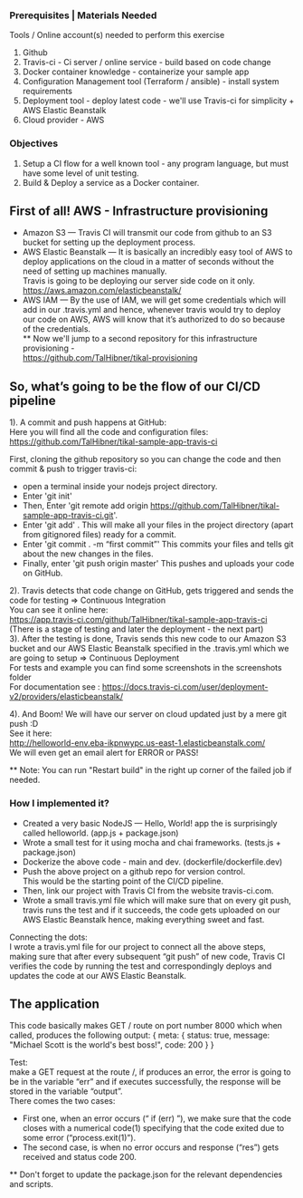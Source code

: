 ### Prerequisites | Materials Needed  
Tools / Online account(s) needed to perform this exercise  
1. Github  
2. Travis-ci - Ci server / online service - build based on code change  
3. Docker container knowledge - containerize your sample app  
4. Configuration Management tool (Terraform / ansible) - install system requirements  
5. Deployment tool - deploy latest code - we'll use Travis-ci for simplicity + AWS Elastic Beanstalk  
6. Cloud provider - AWS   

### Objectives  
1. Setup a CI flow for a well known tool - any program language, but must have some level
   of unit testing.  
2. Build & Deploy a service as a Docker container.  

## First of all! AWS - Infrastructure provisioning   
- Amazon S3 — Travis CI will transmit our code from github to an S3 bucket for setting up the deployment process.  
- AWS Elastic Beanstalk — It is basically an incredibly easy tool of AWS to deploy applications on the cloud in a matter of seconds without the need of setting up machines manually.   
  Travis is going to be deploying our server side code on it only.  
  https://aws.amazon.com/elasticbeanstalk/    
- AWS IAM — By the use of IAM, we will get some credentials which will add in our .travis.yml and hence, whenever travis would try to deploy our code on AWS, AWS will know that it’s authorized to do so because of the credentials.   
  ** Now we'll jump to a second repository for this infrastructure provisioning -  
  https://github.com/TalHibner/tikal-provisioning  

## So, what’s going to be the flow of our CI/CD pipeline    
1). A commit and push happens at GitHub:   
Here you will find all the code and configuration files:     
https://github.com/TalHibner/tikal-sample-app-travis-ci   

First, cloning the github repository so you can change the code and then commit & push to trigger travis-ci:  
- open a terminal inside your nodejs project directory.  
- Enter 'git init'  
- Then, Enter 'git remote add origin https://github.com/TalHibner/tikal-sample-app-travis-ci.git'.  
- Enter 'git add' . This will make all your files in the project directory (apart from gitignored files) ready for a commit.  
- Enter 'git commit . -m “first commit”' This commits your files and tells git about the new changes in the files.  
- Finally, enter 'git push origin master' This pushes and uploads your code on GitHub.  
  
2). Travis detects that code change on GitHub, gets triggered and sends the code for testing => Continuous Integration  
You can see it online here:   
https://app.travis-ci.com/github/TalHibner/tikal-sample-app-travis-ci     
(There is a stage of testing and later the deployment - the next part)   
3). After the testing is done, Travis sends this new code to our Amazon S3 bucket and our AWS Elastic Beanstalk specified in the .travis.yml which we are going to setup => Continuous Deployment   
For tests and example you can find some screenshots in the screenshots folder  
For documentation see : https://docs.travis-ci.com/user/deployment-v2/providers/elasticbeanstalk/    
   
4). And Boom! We will have our server on cloud updated just by a mere git push :D   
See it here:  
http://helloworld-env.eba-ikpnwypc.us-east-1.elasticbeanstalk.com/   
We will even get an email alert for ERROR or PASS!  
  
** Note: You can run "Restart build" in the right up corner of the failed job if needed.  
   
    
### How I implemented it?   
- Created a very basic NodeJS — Hello, World! app the is surprisingly called helloworld. (app.js + package.json)  
- Wrote a small test for it using mocha and chai frameworks. (tests.js + package.json)  
- Dockerize the above code - main and dev. (dockerfile/dockerfile.dev)  
- Push the above project on a github repo for version control.   
  This would be the starting point of the CI/CD pipeline.  
- Then, link our project with Travis CI from the website travis-ci.com.  
- Wrote a small travis.yml file which will make sure that on every git push, travis runs the test and if it succeeds, the code gets uploaded on our AWS Elastic Beanstalk hence, making everything sweet and fast.    
   
Connecting the dots:    
I wrote a travis.yml file for our project to connect all the above steps, making sure that after every subsequent “git push” of new code, Travis CI verifies the code by running the test and correspondingly deploys and updates the code at our AWS Elastic Beanstalk.  

## The application  
This code basically makes GET / route on port number 8000 which when called, produces the following output:
{
meta: {
status: true,
message: "Michael Scott is the world's best boss!",
code: 200
}
}  

Test:  
make a GET request at the route /, if produces an error, the error is going to be in the variable “err” and if executes successfully, the response will be stored in the variable “output”.  
There comes the two cases:  
   - First one, when an error occurs (“ if (err) ”), we make sure that the code closes with a numerical code(1) specifying that the code exited due to some error (“process.exit(1)”).  
   - The second case, is when no error occurs and response (“res”) gets received and status code 200.  
  
** Don't forget to update the package.json for the relevant dependencies and scripts.  

